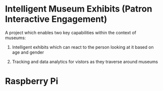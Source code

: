 # Intelligent Museum Exhibits (Patron Interactive Engagement)

A project which enables two key capabilities within the context of museums:

1. Intelligent exhibits which can react to the person looking at it based on age and gender

2. Tracking and data analytics for vistors as they traverse around museums

# Raspberry Pi
